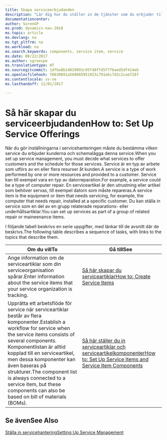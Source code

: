 ```yaml
---
title: Skapa serviceerbjudanden
description: "Lär dig hur du ställer in de tjänster som du erbjuder till dina kunder."
documentationcenter: 
author: SorenGP
ms.prod: dynamics-nav-2018
ms.topic: article
ms.devlang: na
ms.tgt_pltfrm: na
ms.workload: na
ms.search.keywords: components, service item, service
ms.date: 08/22/2017
ms.author: sgroespe
ms.translationtype: HT
ms.sourcegitcommit: 1dfba8b14019991c95f40ffd5f7fbaed5df414eb
ms.openlocfilehash: f8630091a560985951923c791ebc7d2c2caef28f
ms.contentlocale: sv-se
ms.lasthandoff: 12/01/2017

---
```


# <a name="how-to-set-up-service-offerings"></a><span data-ttu-id="bf036-103">Så här skapar du serviceerbjudanden</span><span class="sxs-lookup"><span data-stu-id="bf036-103">How to: Set Up Service Offerings</span></span>
<span data-ttu-id="bf036-104">När du gör inställningarna i servicehanteringen måste du bestämma vilken service du erbjuder kunderna och schemalägga denna service.</span><span class="sxs-lookup"><span data-stu-id="bf036-104">When you set up service management, you must decide what services to offer customers and the schedule for those services.</span></span> <span data-ttu-id="bf036-105">Service är en typ av arbete som utförs av en eller flera resurser åt kunden.</span><span class="sxs-lookup"><span data-stu-id="bf036-105">A service is a type of work performed by one or more resources and provided to a customer.</span></span> <span data-ttu-id="bf036-106">Service kan till exempel vara en typ av datorreparation.</span><span class="sxs-lookup"><span data-stu-id="bf036-106">For example, a service could be a type of computer repair.</span></span> <span data-ttu-id="bf036-107">En serviceartikel är den utrustning eller artikel som behöver servas, till exempel datorn som måste repareras.</span><span class="sxs-lookup"><span data-stu-id="bf036-107">A service item is the equipment or item that needs servicing, for example, the computer that needs repair, installed at a specific customer.</span></span> <span data-ttu-id="bf036-108">Du kan ställa in service som en del av en grupp relaterade reparations- eller underhållsartiklar.</span><span class="sxs-lookup"><span data-stu-id="bf036-108">You can set up services as part of a group of related repair or maineenance items.</span></span>  
  
<span data-ttu-id="bf036-109">I följande tabell beskrivs en serie uppgifter, med länkar till de avsnitt där de beskrivs.</span><span class="sxs-lookup"><span data-stu-id="bf036-109">The following table describes a sequence of tasks, with links to the topics that describe them.</span></span>  
  
|<span data-ttu-id="bf036-110">**Om du vill**</span><span class="sxs-lookup"><span data-stu-id="bf036-110">**To**</span></span>|<span data-ttu-id="bf036-111">**Gå till**</span><span class="sxs-lookup"><span data-stu-id="bf036-111">**See**</span></span>|  
|------------|-------------|  
|<span data-ttu-id="bf036-112">Ange information om de serviceartiklar som din serviceorganisation spårar.</span><span class="sxs-lookup"><span data-stu-id="bf036-112">Enter information about the service items that your service organization is tracking.</span></span>|[<span data-ttu-id="bf036-113">Så här skapar du serviceartiklar</span><span class="sxs-lookup"><span data-stu-id="bf036-113">How to: Create Service Items</span></span>](service-how-to-create-service-items.md)|  
|<span data-ttu-id="bf036-114">Upprätta ett arbetsflöde för service när serviceartiklar består av flera komponenter.</span><span class="sxs-lookup"><span data-stu-id="bf036-114">Establish a workflow for service when the service items consists of several components.</span></span> <span data-ttu-id="bf036-115">Komponentlistan är alltid kopplad till en serviceartikel, men dessa komponenter kan även baseras på strukturer.</span><span class="sxs-lookup"><span data-stu-id="bf036-115">The component list is always connected to a service item, but these components can also be based on bill of materials (BOMs).</span></span>|[<span data-ttu-id="bf036-116">Så här ställer du in serviceartiklar och serviceartikelkomponenter</span><span class="sxs-lookup"><span data-stu-id="bf036-116">How to: Set Up Service Items and Service Item Components</span></span>](service-how-setup-service-items.md)|  
  
## <a name="see-also"></a><span data-ttu-id="bf036-117">Se även</span><span class="sxs-lookup"><span data-stu-id="bf036-117">See Also</span></span>  
[<span data-ttu-id="bf036-118">Ställa in servicehantering</span><span class="sxs-lookup"><span data-stu-id="bf036-118">Setting Up Service Management</span></span>](service-setup-service.md)   
